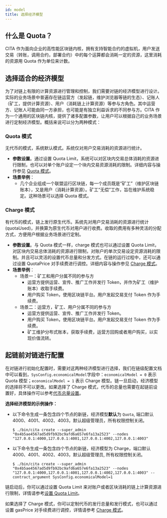 ```yaml
---
id: model
title: 选择经济模型
---
```


## 什么是 Quota？

CITA 作为面向企业的高性能区块链内核，拥有支持智能合约的虚拟机，用户发送交易（转账，调用合约，部署合约）中的每个运算都会消耗一定的资源，这里消耗的资源用 Quota 作为单位来计数。

## 选择适合的经济模型

为了对链上有限的计算资源进行管理和控制，我们需要对链的经济模型进行设计。实际的业务场景中普遍存在链运营方（发起链，维护浏览器等链的生态）、记账人（矿工，提供计算资源）、用户（消耗链上计算资源）等参与方角色。其中运营方、记账人可能由同一方承担，也可能是有独立利益诉求的不同参与方。CITA 作为一个通用的区块链内核，提供了诸多配置参数，让用户可以根据自己的业务场景进行定制经济模型。概括来说可以分为两种模式：

### Quota 模式

无代币的模式，系统默认模式。系统仅对用户交易消耗的资源进行统计。

* **参数设置**。通过设置 Quota Limit，系统可以对区块内交易总体消耗的资源进行限制，也可以对单个账户设定一个块内交易资源消耗的限制。详细内容与操作参见 [Quota 模式](./quota)。
* **场景举例**：
  * 几个企业组成一个联盟运行区块链，每一个成员既是“矿工”（维护区块链账本），又是用户（消耗计算资源）。矿工“无偿”工作，旨在维护系统稳定。这种场景可以选择 Quota 模式。

### Charge 模式

有代币的模式，链上发行原生代币。系统先对用户交易消耗的资源进行统计 (quotaUsed)，并换算为原生代币对用户进行收费。收取的费用有多种灵活的分配方式，方便用户根据业务场景进行定制。

* **参数设置**。与 Quota 模式一样，charge 模式也可以通过设置 Quota Limit，对区块内交易总体消耗的资源进行限制，对账户的单次交易设定资源消耗的限制。并且可以灵活的设置代币总量和分发方式。在链的运行过程中，还可以通过设置 QuotaPrice 对手续费进行调控。详细内容与操作参见 [Charge 模式](./charge)。
* **场景举例**：
  * 场景一：矿工和用户分属不同的参与方
    * 运营方提供运营、宣传、推广工作并发行 Token，并作为矿工（维护账本）收取手续费。
    * 用户购买 Token，使用区块链平台。用户发起交易支付 Token 作为手续费。
  * 场景二：运营方，矿工、用户分属不同的参与方
    * 运营方提供运营、宣传、推广工作并发行 Token。
    * 用户购买 Token，使用区块链平台。用户发起交易支付 Token 作为手续费。
    * 矿工维护分布式账本，获取手续费，运营方回购或者用户购买，以实现价值流转。

## 起链前对链进行配置

在对链进行初始化配置时，需要对这两种经济模型进行选择，我们在链级配置文档中可以看到，`SysConfig.economicalModel`字段中：`economicalModel = 0` 表示 Quota 模型；`economicalModel = 1` 表示 Charge 模型。链一旦启动，经济模型的选择将不可以更改。如果选择了 Charge 模式，代币的总量也需要在起链前设置好，具体操作可以参考[代币总量设置](./charge)。

**选择经济模型的示例操作：**

* 以下命令生成一条包含四个节点的新链，经济模型**默认**为 `Quota`, 端口默认 4000、4001、4002、4003，默认超级管理员，所有权限控制关闭。

  ```shell
  $ ./bin/cita create --super_admin "0x4b5ae4567ad5d9fb92bc9afd6a657e6fa13a2523" --nodes "127.0.0.1:4000,127.0.0.1:4001,127.0.0.1:4002,127.0.0.1:4003"
  ```

* 以下命令生成一条包含四个节点的新链，经济模型为 Charge，端口默认 4000、4001、4002、4003，默认超级管理员, 所有权限控制关闭。

  ```shell
  $ ./bin/cita create --super_admin "0x4b5ae4567ad5d9fb92bc9afd6a657e6fa13a2523" --nodes "127.0.0.1:4000,127.0.0.1:4001,127.0.0.1:4002,127.0.0.1:4003" --contract_argument SysConfig.economicalModel=1
  ```

链启动后，你可以通过设置 Quota Limit 来对账户或者区块消耗的链上计算资源进行限制，详情请参考[设置 Quota Limit](./quotalimit)。

如果选择了 Charge 模式，你可以定制代币的发行总量和发行模式，也可以通过设置 gasPrice 对手续费进行调控，详情请参考 [Charge 模式](./charge)。
